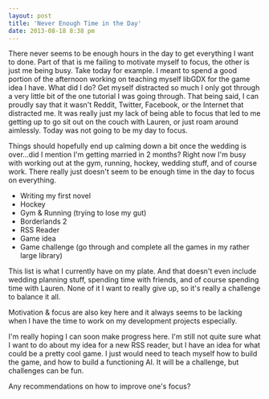 ```yaml
---
layout: post
title: 'Never Enough Time in the Day'
date: 2013-08-18 8:38 pm
---
```


There never seems to be enough hours in the day to get everything I want to done. Part of that is me failing to motivate myself to focus, the other is just me being busy. Take today for example. I meant to spend a good portion of the afternoon working on teaching myself libGDX for the game idea I have. What did I do? Get myself distracted so much I only got through a very little bit of the one tutorial I was going through. That being said, I can proudly say that it wasn't Reddit, Twitter, Facebook, or the Internet that distracted me. It was really just my lack of being able to focus that led to me getting up to go sit out on the couch with Lauren, or just roam around aimlessly. Today was not going to be my day to focus.

Things should hopefully end up calming down a bit once the wedding is over...did I mention I'm getting married in 2 months? Right now I'm busy with working out at the gym, running, hockey, wedding stuff, and of course work. There really just doesn't seem to be enough time in the day to focus on everything.

-   Writing my first novel
-   Hockey
-   Gym & Running (trying to lose my gut)
-   Borderlands 2
-   RSS Reader
-   Game idea
-   Game challenge (go through and complete all the games in my rather large library)

This list is what I currently have on my plate. And that doesn't even include wedding planning stuff, spending time with friends, and of course spending time with Lauren. None of it I want to really give up, so it's really a challenge to balance it all.

Motivation & focus are also key here and it always seems to be lacking when I have the time to work on my development projects especially.

I'm really hoping I can soon make progress here. I'm still not quite sure what I want to do about my idea for a new RSS reader, but I have an idea for what could be a pretty cool game. I just would need to teach myself how to build the game, and how to build a functioning AI. It will be a challenge, but challenges can be fun.

Any recommendations on how to improve one's focus?
